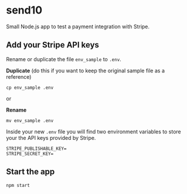 # send10
Small Node.js app to test a payment integration with Stripe.


## Add your Stripe API keys
Rename or duplicate the file ```env_sample``` to ```.env```.

__Duplicate__ (do this if you want to keep the original sample file as a reference)

```cp env_sample .env``` 

or

__Rename__

```mv env_sample .env```


Inside your new ```.env``` file you will find two environment variables to store your the API keys provided by Stripe.

```
STRIPE_PUBLISHABLE_KEY=
STRIPE_SECRET_KEY=
```

## Start the app

```
npm start
```
